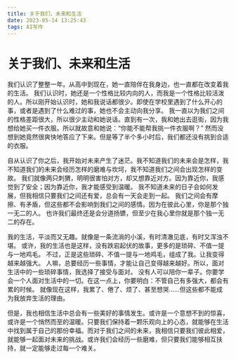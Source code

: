 ```yaml
---
title: 关于我们，未来和生活
date: 2023-05-14 13:25:43
tags: AI写作
---
```

# 关于我们、未来和生活

我们认识了整整一年。从高中到现在，她一直陪伴在我身边，也一直都在改变着我的生活。 我们认识时，她还是一个性格比较内向的人，而我是一个性格比较活泼的人。所以刚开始认识时，她和我说话都很少。即使在学校里遇到了什么开心的事，或者是遇到了什么难过的事，她也不会主动向我分享。 我一直以为我们之间的性格差距很大，所以很少主动和她说话。直到有一次，我和她出去逛街，因为我想给她买一件衣服。所以就故意和她说：“你能不能帮我挑一件衣服啊？” 然而没想到她竟然很爽快地答应了下来。但是等了半个多小时后，我们都还没有挑到合适的衣服。

自从认识了你之后，我开始对未来产生了迷茫。我不知道我们的未来会是怎样，我不知道我们的未来会经历怎样的磨难与坎坷，我不知道我们之间会出现怎样的变故。 我们就像两只刺猬，明明很害怕对方，却又想靠近对方。因为靠近你，我感觉到了安全；因为靠近你，我才能感受到温暖。 我不知道未来的日子会如何发展，但我相信只要我们之间还有爱，总会有一天会走到一起。 我们之间会有摩擦、有矛盾，但这些都不会影响到我们之间的感情。因为在彼此心里，你是那个独一无二的人。 也许我们最终还是会分道扬镳，但至少在我心里你就是那个独一无二的存在。

我的生活，平淡而又无趣。就像是一条流淌的小溪，有时清澈见底，有时又浑浊不堪。 或许，我的生活也是这样，没有跌宕起伏的故事，更多的是琐碎、不值一提与一地鸡毛。 不过，正是这些琐碎、不值一提与一地鸡毛，组成了我。让我变得越来越强大。 人嘛，总要经历一些事情，才能让自己变得越来越好。所以，面对生活中的一些琐碎事情，我选择了接受与面对。 没有人可以陪你一辈子。你要学会一个人面对生活中的一切。在这一点上，你要明白：不管自己有多强大，都会有累的时候。 就像现在这样，我累了、倦了、烦了、甚至想哭……但这些都不能成为我放弃生活的理由。

但是，我也相信生活中总会有一些美好的事情发生。或许是一个意想不到的惊喜，或许是一个悄然而至的温暖。只要我们保持着一颗乐观向上的心态，就能够在生活中找到属于自己的那份幸福。而对于我们之间的未来，我相信只要我们彼此相爱，就能够一起面对未来的挑战。或许我们会经历一些磨难，但只要我们能够相互扶持，就一定能够走过每一个难关。